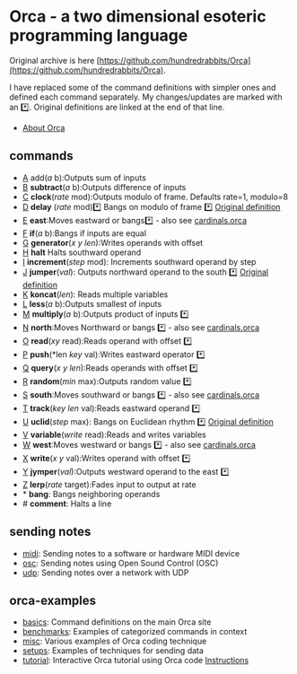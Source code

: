 # Orca - a two dimensional esoteric programming language
Original archive is here [https://github.com/hundredrabbits/Orca](https://github.com/hundredrabbits/Orca). 

I have replaced some of the command definitions with simpler ones and defined each command separately.
My changes/updates are marked with an :asterisk:. Original definitions are linked at the end of that line.

- [About Orca](https://git.sr.ht/~rabbits/orca#orc)

## commands
* [A](https://git.sr.ht/~rabbits/orca-examples/tree/master/basics/a.orca) add(*a* b):Outputs sum of inputs
* [B](https://git.sr.ht/~rabbits/orca-examples/tree/master/basics/b.orca) **subtract**(*a* b):Outputs difference of inputs
* [C](https://git.sr.ht/~rabbits/orca-examples/tree/master/basics/c.orca) **clock**(*rate* mod):Outputs modulo of frame. Defaults rate=1, modulo=8
* [D](https://docs.google.com/spreadsheets/d/1uTc0G1ZM6YOZMSro9523Htooc0q2ke16_3YjUeXDtRk/edit?usp=sharing) **delay** (*rate* mod):asterisk: Bangs on modulo of frame :asterisk: [Original definition](https://git.sr.ht/~rabbits/orca-examples/tree/master/basics/d.orca)
* [E](https://docs.google.com/spreadsheets/d/1uTc0G1ZM6YOZMSro9523Htooc0q2ke16_3YjUeXDtRk/edit?usp=sharing) **east**:Moves eastward or bangs:asterisk: - also see [cardinals.orca](https://git.sr.ht/~rabbits/orca-examples/tree/master/benchmarks/cardinals.orca)
* [F](https://git.sr.ht/~rabbits/orca-examples/tree/master/basics/f.orca) **if**(*a* b):Bangs if inputs are equal
* [G](https://git.sr.ht/~rabbits/orca-examples/tree/master/basics/g.orca) **generator**(*x* *y* *len*):Writes operands with offset
* [H](https://git.sr.ht/~rabbits/orca-examples/tree/master/basics/h.orca) **halt** Halts southward operand
* [I](https://git.sr.ht/~rabbits/orca-examples/tree/master/basics/i.orca) **increment**(*step* mod): Increments southward operand by step
* [J](./j.orca) **jumper**(*val*): Outputs northward operand to the south :asterisk: [Original definition](https://git.sr.ht/~rabbits/orca-examples/tree/master/basics/j.orca)
* [K](https://git.sr.ht/~rabbits/orca-examples/tree/master/basics/k.orca) **koncat**(*len*): Reads multiple variables
* [L](https://git.sr.ht/~rabbits/orca-examples/tree/master/basics/l.orca) **less**(*a* b):Outputs smallest of inputs
* [M](./m.orca) **multiply**(*a* b):Outputs product of inputs :asterisk:
* [N](./n.orca) **north**:Moves Northward or bangs :asterisk: -  also see [cardinals.orca](https://git.sr.ht/~rabbits/orca-examples/tree/master/benchmarks/cardinals.orca)
* [O](./o.orca) **read**(*xy* read):Reads operand with offset :asterisk:
* [P](./p.orca) **push**(*len *key* val):Writes eastward operator :asterisk:
* [Q](./q.orca) **query**(*x* *y* *len*):Reads operands with offset :asterisk:
* [R](./r.orca) **random**(*min* max):Outputs random value :asterisk:
* [S](./s.orca) **south**:Moves southward or bangs :asterisk: - also see [cardinals.orca](https://git.sr.ht/~rabbits/orca-examples/tree/master/benchmarks/cardinals.orca)
* [T](./t.orca) **track**(*key* *len* val):Reads eastward operand :asterisk:
* [U](./u.orca) **uclid**(*step* max): Bangs on Euclidean rhythm :asterisk: [Original definition](https://git.sr.ht/~rabbits/orca-examples/tree/master/basics/u.orca)
* [V](https://git.sr.ht/~rabbits/orca-examples/tree/master/basics/v.orca) **variable**(*write* read):Reads and writes variables
* [W](./w.orca) **west**:Moves westward or bangs :asterisk: - also see [cardinals.orca](https://git.sr.ht/~rabbits/orca-examples/tree/master/benchmarks/cardinals.orca)
* [X](./x.orca) **write**(*x* *y* val):Writes operand with offset :asterisk:
* [Y](./y.orca) **jymper**(*val*):Outputs westward operand to the east :asterisk:
* [Z](https://git.sr.ht/~rabbits/orca-examples/tree/master/basics/z.orca) **lerp**(*rate* target):Fades input to output at rate
* \* **bang**: Bangs neighboring operands
* \# **comment**: Halts a line

## sending notes
* [midi](https://git.sr.ht/~rabbits/orca-examples/tree/master/basics/_midi.orca): Sending notes to a software or hardware MIDI device
* [osc](https://git.sr.ht/~rabbits/orca-examples/tree/master/basics/_osc.orca): Sending notes using Open Sound Control (OSC)
* [udp](https://git.sr.ht/~rabbits/orca-examples/tree/master/basics/_udp.orca): Sending notes over a network with UDP

## orca-examples
* [basics](https://git.sr.ht/~rabbits/orca-examples/tree/master/basics): Command definitions on the main Orca site
* [benchmarks](https://git.sr.ht/~rabbits/orca-examples/tree/master/benchmarks): Examples of categorized commands in context
* [misc](https://git.sr.ht/~rabbits/orca-examples/tree/master/misc): Various examples of Orca coding technique
* [setups](https://git.sr.ht/~rabbits/orca-examples/tree/master/setups): Examples of techniques for sending data 
* [tutorial](https://git.sr.ht/~rabbits/orca-examples/tree/master/tutorial): Interactive Orca tutorial using Orca code [Instructions](https://git.sr.ht/~rabbits/orca-examples/tree/master/tutorial/README.md)
